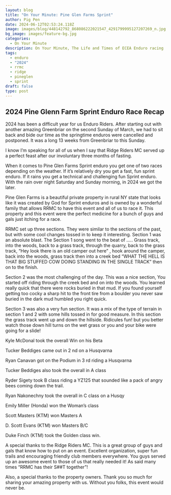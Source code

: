 ```yaml
---
layout: blog
title: "On Your Minute: Pine Glen Farms Sprint"
author: Pig Pen
date: 2024-06-12T02:53:24.118Z
image: images/blog/448142792_868086222021547_4291799995127207269_n.jpg
bg_image: images/feature-bg.jpg
categories:
  - On Your Minute
description: On Your Minute, The Life and Times of ECEA Enduro racing
tags:
  - enduro
  - "2024"
  - rrmc
  - ridge
  - pineglen
  - sprint
draft: false
type: post
---
```

## 2024 Pine Glenn Farm Sprint Enduro Race Recap


2024 has been a difficult year for us Enduro Riders. After starting out with another amazing Greenbriar
on the second Sunday of March, we had to sit back and bide our time as the springtime enduros were cancelled and postponed. It was a long 13 weeks from Greenbriar to this Sunday.


I know I’m speaking for all of us when I say that Ridge Riders MC served up a perfect feast after our
involuntary three months of fasting.


When it comes to Pine Glen Farms Sprint enduro you get one of two races depending on the weather. If it’s relatively dry you get a fast, fun sprint enduro. If it rains you get a technical and challenging fun Sprint enduro. With the rain over night Saturday and Sunday morning, in 2024 we got the later.


Pine Glen Farms is a beautiful private property in rural NY state that looks like it was created by God for Sprint enduros and is owned by a wonderful family that allows RRMC to have this event and all of us to race it. This property and this event were the perfect medicine for a bunch of guys and gals just itching for a race.

RRMC set up three sections. They were similar to the sections of the past, but with some cool changes
tossed in to keep it interesting. Section 1 was an absolute blast. The Section 1 song went to the beat of ….. Grass track, into the woods, back to a grass track, through the quarry, back to the grass track, “Hey look there is an old camper out here” , hook around the camper, back into the woods, grass track then into a creek bed “WHAT THE HELL IS THAT BIG STUFFED COW DOING STANDING IN THE SINGLE TRACK” then on to the finish.

Section 2 was the most challenging of the day. This was a nice section, You started off riding through the creek bed and on into the woods. You learned really quick that there were rocks buried in that mud. If you found yourself getting too cocky a sharp hit to the front tire from a boulder you never saw buried in the dark mud humbled you right quick.

Section 3 was also a very fun section. It was a mix of the type of terrain in section 1 and 2 with some
hills tossed in for good measure. In this section the grass track went up and down the hillside.
Ridicules fun! but you better watch those down hill turns on the wet grass or you and your bike were
going for a slide!

Kyle McDonal took the overall Win on his Beta  

Tucker Beddiges came out in 2 nd on a Husqvarna 

Ryan Canavan got on the Podium in 3 rd riding a Husqvarna

Tucker Beddiges also took the overall in A class

Ryder Sigety took B class riding a YZ125 that sounded like a pack of angry bees coming down the trail.

Ryan Nakonechny took the overall in C class on a Husqy

Emily Miller (Honda) won the Woman’s class

Scott Masters (KTM) won Masters A

D. Scott Evans (KTM) won Masters B/C

Duke Finch (KTM) took the Golden class win.

A special thanks to the Ridge Riders MC. This is a great group of guys and gals that know how to put on an event. Excellent organization, super fun trails and encouraging friendly club members everywhere. You guys served up an awesome event to those of us that really needed it! As said many times “RRMC has their S##T together”!

Also, a special thanks to the property owners. Thank you so much for sharing your amazing property with us. Without you folks, this event would never be.